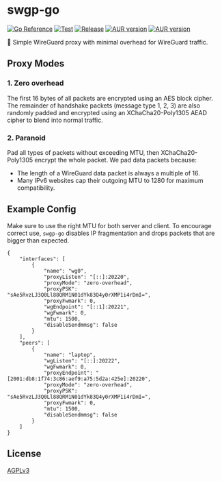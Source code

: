 # swgp-go

[![Go Reference](https://pkg.go.dev/badge/github.com/database64128/swgp-go.svg)](https://pkg.go.dev/github.com/database64128/swgp-go)
[![Test](https://github.com/database64128/swgp-go/actions/workflows/test.yml/badge.svg)](https://github.com/database64128/swgp-go/actions/workflows/test.yml)
[![Release](https://github.com/database64128/swgp-go/actions/workflows/release.yml/badge.svg)](https://github.com/database64128/swgp-go/actions/workflows/release.yml)
[![AUR version](https://img.shields.io/aur/version/swgp-go?label=swgp-go)](https://aur.archlinux.org/packages/swgp-go)
[![AUR version](https://img.shields.io/aur/version/swgp-go-git?label=swgp-go-git)](https://aur.archlinux.org/packages/swgp-go-git)

🐉 Simple WireGuard proxy with minimal overhead for WireGuard traffic.

## Proxy Modes

### 1. Zero overhead

The first 16 bytes of all packets are encrypted using an AES block cipher. The remainder of handshake packets (message type 1, 2, 3) are also randomly padded and encrypted using an XChaCha20-Poly1305 AEAD cipher to blend into normal traffic.

### 2. Paranoid

Pad all types of packets without exceeding MTU, then XChaCha20-Poly1305 encrypt the whole packet. We pad data packets because:

- The length of a WireGuard data packet is always a multiple of 16.
- Many IPv6 websites cap their outgoing MTU to 1280 for maximum compatibility.

## Example Config

Make sure to use the right MTU for both server and client. To encourage correct use, `swgp-go` disables IP fragmentation and drops packets that are bigger than expected.

```jsonc
{
    "interfaces": [
        {
            "name": "wg0",
            "proxyListen": "[::]:20220",
            "proxyMode": "zero-overhead",
            "proxyPSK": "sAe5RvzLJ3Q0Ll88QRM1N01dYk83Q4y0rXMP1i4rDmI=",
            "proxyFwmark": 0,
            "wgEndpoint": "[::1]:20221",
            "wgFwmark": 0,
            "mtu": 1500,
            "disableSendmmsg": false
        }
    ],
    "peers": [
        {
            "name": "laptop",
            "wgListen": "[::]:20222",
            "wgFwmark": 0,
            "proxyEndpoint": "[2001:db8:1f74:3c86:aef9:a75:5d2a:425e]:20220",
            "proxyMode": "zero-overhead",
            "proxyPSK": "sAe5RvzLJ3Q0Ll88QRM1N01dYk83Q4y0rXMP1i4rDmI=",
            "proxyFwmark": 0,
            "mtu": 1500,
            "disableSendmmsg": false
        }
    ]
}
```

## License

[AGPLv3](LICENSE)
